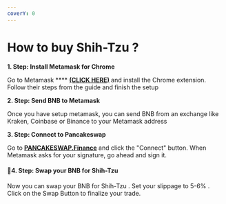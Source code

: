 ```yaml
---
coverY: 0
---
```


# How to buy Shih-Tzu ?

&#x20;**1. Step: Install Metamask for Chrome**

Go to Metamask **** [**(CLICK HERE)**](https://metamask.io/) and install the Chrome extension. Follow their steps from the guide and finish the setup

<img src="https://catecoin.club/assets/img/bnb.svg" alt="" data-size="line">**2. Step: Send BNB to Metamask**

Once you have setup metamask, you can send BNB from an exchange like Kraken, Coinbase or Binance to your Metamask address

<img src="https://catecoin.club/assets/img/pancakeswap-cake-logo.svg" alt="" data-size="line">**3. Step: Connect to Pancakeswap**

Go to [**PANCAKESWAP.Finance**](https://exchange.pancakeswap.finance/#/swap?outputCurrency=0xE4FAE3Faa8300810C835970b9187c268f55D998F) and click the "Connect" button. When Metamask asks for your signature, go ahead and sign it.

#### 🐶4. Step: Swap your BNB for Shih-Tzu&#x20;

Now you can swap your BNB for Shih-Tzu . Set your slippage to 5-6% . Click on the Swap Button to finalize your trade.
